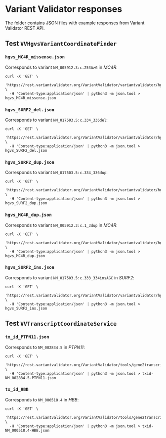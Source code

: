 # Variant Validator responses

The folder contains JSON files with example responses from Variant Validator REST API.

## Test `VVHgvsVariantCoordinateFinder`

### `hgvs_MC4R_missense.json`

Corresponds to variant `NM_005912.3:c.253A>G` in *MC4R*:

```shell
curl -X 'GET' \
  'https://rest.variantvalidator.org/VariantValidator/variantvalidator/hg38/NM_005912.3:c.253A>G/mane_select' \
  -H 'Content-type:application/json' | python3 -m json.tool > hgvs_MC4R_missense.json
```

### `hgvs_SURF2_del.json`

Corresponds to variant `NM_017503.5:c.334_336del`:

```shell
curl -X 'GET' \
  'https://rest.variantvalidator.org/VariantValidator/variantvalidator/hg38/NM_017503.5:c.334_336del/mane_select' \
  -H 'Content-type:application/json' | python3 -m json.tool > hgvs_SURF2_del.json
```

### `hgvs_SURF2_dup.json`

Corresponds to variant `NM_017503.5:c.334_336dup`:

```shell
curl -X 'GET' \
  'https://rest.variantvalidator.org/VariantValidator/variantvalidator/hg38/NM_017503.5:c.334_336dup/mane_select' \
  -H 'Content-type:application/json' | python3 -m json.tool > hgvs_SURF2_dup.json
```

### `hgvs_MC4R_dup.json`

Corresponds to variant `NM_005912.3:c.1_3dup` in *MC4R*:

```shell
curl -X 'GET' \
  'https://rest.variantvalidator.org/VariantValidator/variantvalidator/hg38/NM_005912.3:c.1_3dup/mane_select' \
  -H 'Content-type:application/json' | python3 -m json.tool > hgvs_MC4R_dup.json
```

### `hgvs_SURF2_ins.json`

Corresponds to variant `NM_017503.5:c.333_334insAGC` in *SURF2*:

```shell
curl -X 'GET' \
  'https://rest.variantvalidator.org/VariantValidator/variantvalidator/hg38/NM_017503.5:c.333_334insAGC/mane_select' \
  -H 'Content-type:application/json' | python3 -m json.tool > hgvs_SURF2_ins.json
```

## Test `VVTranscriptCoordinateService`

### `tx_id_PTPN11.json`

Corresponds to `NM_002834.5` in *PTPN11*:

```shell
curl -X 'GET' \
  'https://rest.variantvalidator.org/VariantValidator/tools/gene2transcripts/NM_002834.5' \
  -H 'Content-type:application/json' | python3 -m json.tool > txid-NM_002834.5-PTPN11.json
```

### `tx_id_HBB`

Corresponds to `NM_000518.4` in *HBB*:

```shell
curl -X 'GET' \
  'https://rest.variantvalidator.org/VariantValidator/tools/gene2transcripts/NM_000518.4' \
  -H 'Content-type:application/json' | python3 -m json.tool > txid-NM_000518.4-HBB.json
```
